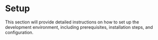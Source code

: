 # Setup

This section will provide detailed instructions on how to set up the development environment, including prerequisites, installation steps, and configuration.
